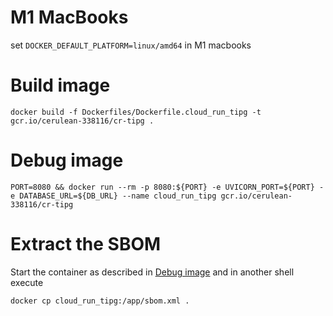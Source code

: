 
# M1 MacBooks
set `DOCKER_DEFAULT_PLATFORM=linux/amd64` in M1 macbooks

# Build image

```shell
docker build -f Dockerfiles/Dockerfile.cloud_run_tipg -t gcr.io/cerulean-338116/cr-tipg .
```

# Debug image

```shell
PORT=8080 && docker run --rm -p 8080:${PORT} -e UVICORN_PORT=${PORT} -e DATABASE_URL=${DB_URL} --name cloud_run_tipg gcr.io/cerulean-338116/cr-tipg
```

# Extract the SBOM

Start the container as described in [Debug image](#debug-image) and in another shell execute

```shell
docker cp cloud_run_tipg:/app/sbom.xml .
```

